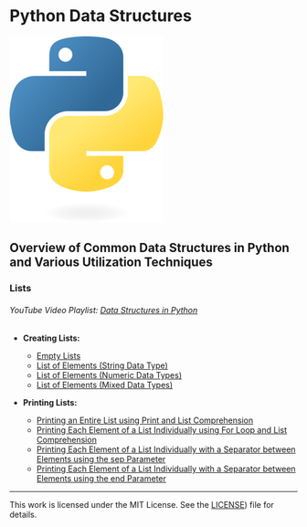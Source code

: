 # Python Data Structures
![dspython](93F74F5C-B26D-4347-9F0D-79FE896B89C8.png)

## Overview of Common Data Structures in Python and Various Utilization Techniques

### Lists
###### YouTube Video Playlist: [Data Structures in Python](https://youtube.com/playlist?list=PLpJJEVLtpZo9csSa1VDJnKmLghzXSOwnZ&si=wwkGucVcJ7BsKnI1)

- **Creating Lists:**
   - [Empty Lists](lists/part1/lst_empty_lists.py)
   - [List of Elements (String Data Type)](lists/part1/lst_elements_strings.py)
   - [List of Elements (Numeric Data Types)](lists/part1/lst_elements_numbers.py)
   - [List of Elements (Mixed Data Types)](lists/part1/lst_elements_mixed.py)
      
- **Printing Lists:**
   - [Printing an Entire List using Print and List Comprehension](lists/part2/printlists_print.py)
   - [Printing Each Element of a List Individually using For Loop and List Comprehension](lists/part2/printlists_forloop_and_comprehension.py)
   - [Printing Each Element of a List Individually with a Separator between Elements using the sep Parameter](lists/part2/printlists_sep_parameter.py)
   - [Printing Each Element of a List Individually with a Separator between Elements using the end Parameter](lists/part2/printlists_end_parameter.py)

---

This work is licensed under the MIT License. See the [LICENSE](https://github.com/huntscript/PythonDataStructures/blob/main/LICENSE.txt)) file for details.
